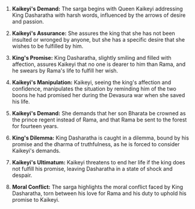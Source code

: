 1. **Kaikeyi's Demand:** The sarga begins with Queen Kaikeyi addressing King Dasharatha with harsh words, influenced by the arrows of desire and passion.

2. **Kaikeyi's Assurance:** She assures the king that she has not been insulted or wronged by anyone, but she has a specific desire that she wishes to be fulfilled by him.

3. **King's Promise:** King Dasharatha, slightly smiling and filled with affection, assures Kaikeyi that no one is dearer to him than Rama, and he swears by Rama's life to fulfill her wish.

4. **Kaikeyi's Manipulation:** Kaikeyi, seeing the king's affection and confidence, manipulates the situation by reminding him of the two boons he had promised her during the Devasura war when she saved his life.

5. **Kaikeyi's Demand:** She demands that her son Bharata be crowned as the prince regent instead of Rama, and that Rama be sent to the forest for fourteen years.

6. **King's Dilemma:** King Dasharatha is caught in a dilemma, bound by his promise and the dharma of truthfulness, as he is forced to consider Kaikeyi's demands.

7. **Kaikeyi's Ultimatum:** Kaikeyi threatens to end her life if the king does not fulfill his promise, leaving Dasharatha in a state of shock and despair.

8. **Moral Conflict:** The sarga highlights the moral conflict faced by King Dasharatha, torn between his love for Rama and his duty to uphold his promise to Kaikeyi.